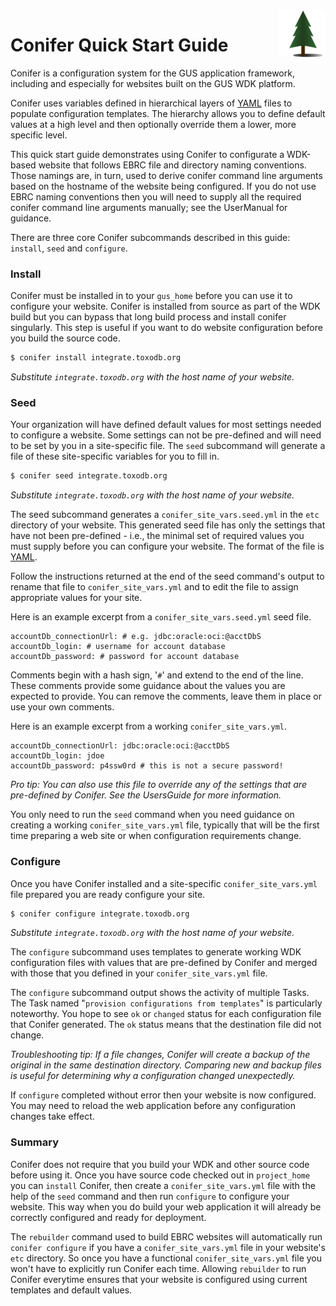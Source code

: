 <img style="float: right;" src="conifer_logo_sm.png">

# Conifer Quick Start Guide

Conifer is a configuration system for the GUS application framework,
including and especially for websites built on the GUS WDK platform.

Conifer uses variables defined in hierarchical layers of 
[YAML](http://docs.ansible.com/ansible/latest/YAMLSyntax.html) files to
populate configuration templates. The hierarchy allows you to define
default values at a high level and then optionally override them a
lower, more specific level.

This quick start guide demonstrates using Conifer to configurate a
WDK-based website that follows EBRC file and directory naming
conventions. Those namings are, in turn, used to derive conifer command
line arguments based on the hostname of the website being configured. If
you do not use EBRC naming conventions then you will need to supply all
the required conifer command line arguments manually; see the UserManual
for guidance.

There are three core Conifer subcommands described in this guide:
`install`, `seed` and `configure`.

### Install

Conifer must be installed in to your `gus_home` before you can use it to
configure your website. Conifer is installed from source as part of the
WDK build but you can bypass that long build process and install conifer
singularly. This step is useful if you want to do website configuration
before you build the source code.

```bash
$ conifer install integrate.toxodb.org
```

_Substitute `integrate.toxodb.org` with the host name of your website._


### Seed

Your organization will have defined default values for most settings
needed to configure a website. Some settings can not be pre-defined and
will need to be set by you in a site-specific file. The `seed`
subcommand will generate a file of these site-specific variables for you
to fill in.

```bash
$ conifer seed integrate.toxodb.org
```

_Substitute `integrate.toxodb.org` with the host name of your website._

The seed subcommand generates a `conifer_site_vars.seed.yml` in the
`etc` directory of your website. This generated seed file has only the
settings that have not been pre-defined - i.e., the minimal set of
required values you must supply before you can configure your website. 
The format of the file is
[YAML](http://docs.ansible.com/ansible/latest/YAMLSyntax.html).

Follow the instructions returned at the end of the seed command's output
to rename that file to `conifer_site_vars.yml` and to edit the file to
assign appropriate values for your site.

Here is an example excerpt from a `conifer_site_vars.seed.yml` seed file.

```
accountDb_connectionUrl: # e.g. jdbc:oracle:oci:@acctDbS
accountDb_login: # username for account database
accountDb_password: # password for account database
```

Comments begin with a hash sign, '`#`' and extend to the end of the
line. These comments provide some guidance about the values you are
expected to provide. You can remove the comments, leave them in place or
use your own comments.

Here is an example excerpt from a working `conifer_site_vars.yml`.

```
accountDb_connectionUrl: jdbc:oracle:oci:@acctDbS
accountDb_login: jdoe
accountDb_password: p4ssw0rd # this is not a secure password!
```

_Pro tip: You can also use this file to override any of the settings that
are pre-defined by Conifer. See the UsersGuide for more
information._

You only need to run the `seed` command when you need guidance
on creating a working `conifer_site_vars.yml` file, typically that will
be the first time preparing a web site or when configuration
requirements change.

### Configure

Once you have Conifer installed and a site-specific
`conifer_site_vars.yml` file prepared you are ready configure your site.

```bash
$ conifer configure integrate.toxodb.org
```

_Substitute `integrate.toxodb.org` with the host name of your website._

The `configure` subcommand uses templates to generate working WDK
configuration files with values that are pre-defined by Conifer and
merged with those that you defined in your `conifer_site_vars.yml` file.

The `configure` subcommand output shows the activity of multiple Tasks.
The Task named  "`provision configurations from templates`" is
particularly noteworthy. You hope to see `ok` or `changed` status for
each configuration file that Conifer generated. The `ok` status means
that the destination file did not change.

_Troubleshooting tip: If a file changes, Conifer will create a backup of
the original in the same destination directory. Comparing new and backup
files is useful for determining why a configuration changed unexpectedly._

If `configure` completed without error then your website is now
configured. You may need to reload the web application before any
configuration changes take effect.

### Summary

Conifer does not require that you build your WDK and other source code
before using it. Once you have source code checked out in `project_home`
you can `install` Conifer,  then create a `conifer_site_vars.yml` file
with the help of the `seed` command and then run `configure` to
configure your website. This way when you do build your web application
it will already be correctly configured and ready for deployment.

The `rebuilder` command used to build EBRC websites will automatically
run `conifer configure` if you have a `conifer_site_vars.yml` file in
your website's `etc` directory. So once you have a functional
`conifer_site_vars.yml` file you won't have to explicitly run Conifer
each time. Allowing `rebuilder` to run Conifer everytime ensures that
your website is configured using current templates and default values.
